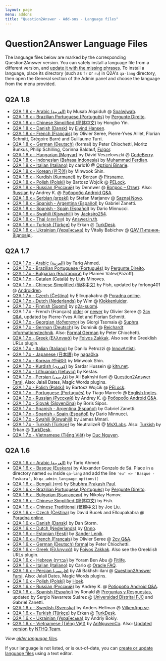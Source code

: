 ```yaml
---
layout: page
menu: addons
title: "Question2Answer - Add-ons - Language files"
---
```


# Question2Answer Language Files

The language files below are marked by the corresponding Question2Answer version. You can safely install a language file from a different version, and [update it with the missing phrases](/translate/). To install a language, place its directory (such as `fr` or `ru`) in Q2A's `qa-lang` directory, then open the General section of the Admin panel and choose the language from the menu provided.

## Q2A 1.8

- [Q2A 1.8.x - Arabic (العربية)](http://www.mediafire.com/file/j33or1rf9z6owjn/ar.zip) by Musab Alqaiduh @ [Soalwjwab](https://soalwjwab.com/).
- [Q2A 1.8.x - Brazilian Portuguese (Português)](http://www.question2answer.org/third-party/question2answer-1.8-language-pt-BR.zip) by [Pergunte Direito](http://www.perguntedireito.com.br/).
- [Q2A 1.8.x - Chinese Simplified (简体中文)](https://github.com/yinhongbo/q2a-lang-cn) by Hongbo Yin.
- [Q2A 1.8.x - Danish (Dansk)](https://github.com/ejvindh/q2a-da) by [Ejvind Hansen](http://ejvindh.net/en).
- [Q2A 1.8.x - French (Français)](https://github.com/mrflos/q2a-lang-fr) by Olivier Seree, Pierre-Yves Aillet, Florian Schmitt, Grégoire Barré and Guillaume Turri.
- [Q2A 1.8.x - German (Deutsch)](https://github.com/fulgor/q2a-lang-de-formal) (formal) by Peter Chiochetti, Moritz Bunkus, Philip Schilling, Corinna Baldauf, [Fulgor](https://github.com/fulgor).
- [Q2A 1.8.x - Hungarian (Magyar)](https://github.com/vdavid/question2answer-hu-hu) by Dávid Veszelovszki @ [CodeBerry](https://codeberryschool.com/).
- [Q2A 1.8.x - Indonesian (Bahasa Indonesia)](https://github.com/ferdyzz4/q2a-bahasa-indonesia) by [Muhammad Ferdian](https://github.com/ferdyzz4).
- [Q2A 1.8.x - Italian (Italiano)](https://github.com/forexUp/Question2Answer) by carlo10 @ [Opzioni Binarie](http://opzionibinarie1.altervista.org/).
- [Q2A 1.8.x - Korean (한국어)](https://github.com/minwook-shin/q2a-korean-translation) by Minwook Shin.
- [Q2A 1.8.x - Kurdish (Kurmancî)](https://github.com/brznbrzn/q2a-Kurdish-Lang-Latine-translation) by Berzan @ [Pirsname](http://www.pirsname.com/).
- [Q2A 1.8.x - Polish (Polski)](https://github.com/PELock/Question2Answer) by Bartosz Wojcik @ [PELock](https://www.pelock.com).
- [Q2A 1.8.x - Russian (Русский)](https://github.com/Dennwer/Q2A-russian-translation) by Dennwer @ [Вопрос – Ответ](https://abees.ru/). Also: [Russian](https://github.com/ferasinka/q2a-lang-ru) by Andrey K. @ [Роборобо Android Q&A](http://roborobo.ru/).
- [Q2A 1.8.x - Serbian (srpski)](https://github.com/stefanmm/Q2A-serbian-translation) by Stefan Marjanov @ [Saznaj Novo](http://saznajnovo.com/).
- [Q2A 1.8.x - Spanish - Argentina (Español)](https://github.com/pupi1985/q2a-spanish-translation) by Gabriel Zanetti.
- [Q2A 1.8.x - Spanish - Spain (Español)](https://gitlab.com/midget/q2a-translation-es-ES/tags/1.8.0-0) by Dario Minnucci.
- [Q2A 1.8.x - Swahili (Kiswahili)](https://github.com/JackSiro254/Q2A-Swahili) by [Jacksiro254](https://appsmata.github.io/q2a/).
- [Q2A 1.8.x - Thai (ภาษาไทย)](https://github.com/rachnithit/th) by [Answer.in.th](https://answer.in.th/).
- [Q2A 1.8.x - Turkish (Türkçe)](http://turkdesk.org/downloads/Turkish-Q2A-1.8.x.zip) by Erkan @ [TurkDesk](http://turkdesk.org/).
- [Q2A 1.8.x - Ukrainian (Українська)](https://github.com/racer2021/uk) by Vitaliy Babichev @ [QAV Питання-Відповіді](https://qav.pp.ua/).
## Q2A 1.7

- [Q2A 1.7.x - Arabic (العربية)](https://github.com/pupi1985/q2a-arabic-translation) by Tariq Ahmed.
- [Q2A 1.7.x - Brazilian Portuguese (Português)](http://www.question2answer.org/third-party/question2answer-1.7-language-pt-BR.zip) by [Pergunte Direito](http://www.perguntedireito.com.br/).
- [Q2A 1.7.x - Bulgarian (Български)](https://github.com/pazoff/q2a-lang-bg) by Plamen Vatev(Pazoff).
- [Q2A 1.7.x - Catalan (Català)](https://github.com/pau-minoves/q2a-catalan-translation) by Lluís Minoves.
- [Q2A 1.7.x - Chinese Simplified (简体中文)](http://androidren.com/download/qa_lang/zh1_7_x.zip) by Fish, updated by forlong401 @ [Androidren](http://androidren.com/).
- [Q2A 1.7.x - Czech (Čeština)](http://www.question2answer.org/third-party/question2answer-1.7-language-cs.zip) by Ellcupakabra @ [Poradna online](http://czporadna.cz/).
- [Q2A 1.7.x - Dutch (Nederlands)](https://github.com/Wanabo/q2a-lang-nl/tree/1.7.x) by Wim @ [Klokkenluider](http://www.klokkenluider.org/).
- [Q2A 1.7.x - Finnish (Suomi)](https://github.com/q2a-suomi/q2a-suomikaannos) by [q2a-suomi](https://github.com/q2a-suomi).
- Q2A 1.7.x - French (Français) [older](http://www.question2answer.org/third-party/question2answer-1.7-language-fr.zip) or [newer](https://github.com/mrflos/q2a-lang-fr) by Olivier Seree @ [2cv Q&A](http://2cv.solu.fr), updated by Pierre-Yves Aillet and Florian Schmitt.
- [Q2A 1.7.x - Georgian (ქართული)](https://github.com/comcoma/question2answerGE) by Giorgi Tsomaia @ [Suphra](http://suphra.ge/).
- [Q2A 1.7.x - German (Deutsch)](https://github.com/ReichardtIT/q2a-lang-de) by Dominik @ [Reichardt Informationstechnik](http://www.reichardt-informationstechnik.de/). Also: [Formal German](http://www.trvb128.at/qa-lang/qa-lang-de-formal-174.zip) by Peter Chiochetti.
- [Q2A 1.7.x - Greek (Ελληνικά)](https://github.com/zakkak/qa-lang-el) by [Foivos Zakkak](http://foivos.zakkak.net/). Also see the Greeklish URLs plugin.
- [Q2A 1.7.x - Italian (Italiano)](http://www.question2answer.org/third-party/question2answer-1.7-language-it.zip) by Danilo Petrozzi @ [InnovArtisti](http://innovartisti.it/).
- [Q2A 1.7.x - Japanese (日本語)](https://github.com/naga0ka/Q2A-Japanese) by [naga0ka](https://github.com/naga0ka).
- [Q2A 1.7.x - Korean (한국어)](https://github.com/minwook-shin/q2a-korean-translation/tree/1.7-backup) by Minwook Shin.
- [Q2A 1.7.x - Kurdish (کوردی)](https://github.com/sardaren/Kurdish-Translation-for-Question2Answer) by Sardar Hussein @ [kitn.net](http://kitn.net/).
- [Q2A 1.7.x - Lithuanian (lietuvių)](http://www.question2answer.org/third-party/question2answer-1.7-language-lt.zip) by Kestas.
- [Q2A 1.7.x - Persian (فارسی)](http://question2answer-farsi.com/files/language/Fa-1.7.zip) by Ali Bakhshi ilani @ [Question2Answer Farsi](http://question2answer-farsi.com/). Also: Jalali Dates, Magic Words plugins.
- [Q2A 1.7.x - Polish (Polski)](https://github.com/PELock/Question2Answer) by Bartosz Wojcik @ [PELock](https://www.pelock.com).
- [Q2A 1.7.x - Portuguese (Português)](http://english-ingles.com/q2a-portuguese-pt_PT-translation.zip) by Tiago Marcelo @ [English Ingles](http://english-ingles.com/).
- [Q2A 1.7.x - Russian (Русский)](https://github.com/ferasinka/q2a-lang-ru) by Andrey K. @ [Роборобо Android Q&A](http://roborobo.ru/).
- [Q2A 1.7.x - Slovak (Slovenčina)](http://www.question2answer.org/third-party/question2answer-1.7-language-sk.zip) by Boris Sipos.
- [Q2A 1.7.x - Spanish - Argentina (Español)](https://github.com/pupi1985/q2a-spanish-translation) by Gabriel Zanetti.
- [Q2A 1.7.x - Spanish - Spain (Español)](https://gitlab.com/midget/q2a-translation-es-ES) by Dario Minnucci.
- [Q2A 1.7.x - Swahili (Kiswahili)](https://github.com/masterjimmy83/swahiliq2a) by James Mmari.
- [Q2A 1.7.x - Turkish (Türkçe)](http://dts.msxlabs.org/NeutralizeR/tr.zip) by NeutralizeR @ [MsXLabs](https://www.msxlabs.org/). Also: [Turkish](http://turkdesk.org/downloads/Turkish-Q2A-1.7.x.zip) by Erkan @ [TurkDesk](http://turkdesk.org/).
- [Q2A 1.7.x - Vietnamese (Tiếng Việt)](https://github.com/vanduc1102/viet-hoa-q2a) by [Duc Nguyen](https://github.com/vanduc1102).

## Q2A 1.6

- [Q2A 1.6.x - Arabic (العربية)](http://www.question2answer.org/third-party/question2answer-1.6-language-ar.zip) by Tariq Ahmed.
- [Q2A 1.6.x - Basque (Euskara)](https://github.com/alex18kr/Q2A-Euskara-Basque) by Alexander Gonzalo de Sá. Place in a directory named `eu` inside `qa-lang` and add the line `'eu' => 'Basque - Euskara',` to `qa_admin_language_options()`
- [Q2A 1.6.x - Bengali (বাংলা)](http://www.question2answer.org/third-party/question2answer-1.6-language-bn.zip) by [Shubhra Prakash Paul](http://shuvro.wordpress.com/).
- [Q2A 1.6.x - Brazilian Portuguese (Português)](http://www.question2answer.org/third-party/question2answer-1.6-language-pt-BR.zip) by [Pergunte Direito](http://www.perguntedireito.com.br/).
- [Q2A 1.6.x - Bulgarian (Български)](http://0xffffffff.com/?attachment_id=76) by Nikolay Hamov.
- [Q2A 1.6.x - Chinese Simplified (简体中文)](http://www.question2answer.org/third-party/question2answer-1.6-language-zh.zip) by Fish.
- [Q2A 1.6.x - Chinese Traditional (繁體中文)](http://www.question2answer.org/third-party/question2answer-1.6-language-zh-TW.zip) by Joe Liu.
- [Q2A 1.6.x - Czech (Čeština)](http://www.question2answer.org/third-party/question2answer-1.6-language-cs.zip) by David Bucek and Ellcupakabra @ [Poradna online](http://czporadna.cz/).
- [Q2A 1.6.x - Danish (Dansk)](https://github.com/Repox/question2answer-lang-da) by Dan Storm.
- [Q2A 1.6.x - Dutch (Nederlands)](https://github.com/InfinityLF/q2a-lang-nl) by [Onno](http://www.question2answer.org/qa/user/Onno).
- [Q2A 1.6.x - Estonian (Eesti)](https://github.com/sander85/Q2A-et) by [Sander Lepik](http://sander85.eu/).
- [Q2A 1.6.x - French (Français)](http://www.question2answer.org/third-party/question2answer-1.6-language-fr.zip) by Olivier Seree @ [2cv Q&A](http://2cv.solu.fr).
- [Q2A 1.6.x - German (Deutsch) formal](http://www.trvb128.at/qa-lang/qa-lang-de-formal-163.zip) by Peter Chiochetti.
- [Q2A 1.6.x - Greek (Ελληνικά)](https://github.com/zakkak/qa-lang-el) by [Foivos Zakkak](http://foivos.zakkak.net/). Also see the Greeklish URLs plugin.
- [Q2A 1.6.x - Hebrew (עברית)](http://www.question2answer.org/third-party/question2answer-1.6-language-he.zip) by Yoram Ben Abu @ [Fitlife](http://www.fitlife.co.il/).
- [Q2A 1.6.x - Italian (Italiano)](http://opzionibinarie1.altervista.org/qa-lang/it_1_6_2.rar) by Carlo @ [Oracle FAQ](http://oraclefaq.altervista.org/).
- [Q2A 1.6.x - Persian (فارسی)](http://question2answer-farsi.com/files/language/fa.zip) by Ali Bakhshi ilani @ [Question2Answer Farsi](http://question2answer-farsi.com/). Also: Jalali Dates, Magic Words plugins.
- [Q2A 1.6.x - Polish (Polski)](http://hoek.pl/pliki/q2a-pl.zip) by [Hoek](http://hoek.pl/).
- [Q2A 1.6.x - Russian (Русский)](https://github.com/ferasinka/q2a-lang-ru) by Andrey K. @ [Роборобо Android Q&A](http://roborobo.ru/).
- [Q2A 1.6.x - Spanish (Español)](https://github.com/pupi1985/q2a-spanish-translation) by Ronald @ [Preguntas y Respuestas](http://www.ppyrr.com/), updated by Sergio Navarrete Suárez @ [Universidad Distrital FJC](http://www.udistrital.edu.co/) and Gabriel Zanetti.
- [Q2A 1.6.x - Swedish (Svenska)](http://www.vilkenapp.se/q2a-files/q2a_1.6_swedish_sv_latest.zip) by Anders Hellman @ [VilkenApp.se](http://www.vilkenapp.se/).
- [Q2A 1.6.x - Turkish (Türkçe)](http://turkdesk.org/downloads/Turkish-Q2A-1.6.x.zip) by Erkan @ [TurkDesk](http://turkdesk.org/).
- [Q2A 1.6.x - Ukrainian (Українська)](http://sourceforge.net/projects/q2a-lang-uk/) by Andriy Bokiy.
- [Q2A 1.6.x - Vietnamese (Tiếng Việt)](http://annguyenco.com/hoidap/vi-qa-lang.zip) by [AnNguyenCo](http://www.annguyenco.com). Also: [Updated version](https://www.dropbox.com/s/z1gzuow0rz4rkyu/vi.zip?dl=0) by [NTHQ Team](https://namgivu.wordpress.com/2015/01/09/vietnamese-translation-for-question2answer-website/).

_View [older language files](/addons/translations-old/)._

If your language is not listed, or is out-of-date, you can [create or update language files](/translate/) using a text editor.

